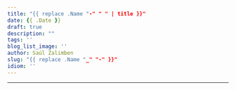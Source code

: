 ```yaml
---
title: "{{ replace .Name "-" " " | title }}"
date: {{ .Date }}
draft: true
description: ""
tags: ''
blog_list_image: ''
author: Saúl Zalimben
slug: "{{ replace .Name "_" "-" }}"
idiom: ''
---
```


---
<!-- 
## New Cool Posts

{{ range first 10 ( where .Site.RegularPages "Type" "cool" ) }}
* [{{ .Title }}](blog/english/posts/{{.Filename}}) de este artículo.
{{ end }} 

 -->